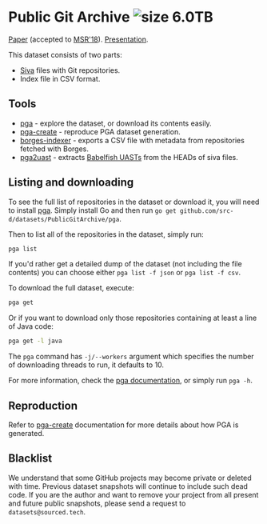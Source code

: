Public Git Archive ![size 6.0TB](https://img.shields.io/badge/size-6.0TB-green.svg)
==================

[Paper](https://arxiv.org/abs/1803.10144) (accepted to [MSR'18](https://2018.msrconf.org/track/msr-2018-Data-Showcase-Papers)). [Presentation](http://vmarkovtsev.github.io/msr-2018-gothenburg/).

This dataset consists of two parts:

* [Siva](https://github.com/src-d/go-siva) files with Git repositories.
* Index file in CSV format.

## Tools

* [pga](pga) - explore the dataset, or download its contents easily.
* [pga-create](pga-create) - reproduce PGA dataset generation.
* [borges-indexer](borges-indexer) - exports a CSV file with metadata from repositories fetched with Borges.
* [pga2uast](pga2uast) - extracts [Babelfish UASTs](https://docs.sourced.tech/babelfish/uast/uast-specification-v2) from the HEADs of siva files.

## Listing and downloading

To see the full list of repositories in the dataset or download it, you will need to install
[pga](pga).
Simply install Go and then run `go get github.com/src-d/datasets/PublicGitArchive/pga`.

Then to list all of the repositories in the dataset, simply run:

```bash
pga list
```

If you'd rather get a detailed dump of the dataset (not including the file contents)
you can choose either `pga list -f json` or `pga list -f csv`.

To download the full dataset, execute:

```bash
pga get
```

Or if you want to download only those repositories containing at least a line of Java code:

```bash
pga get -l java
```

The `pga` command has `-j/--workers` argument which specifies the number of downloading threads to run, it defaults to 10.

For more information, check the [pga documentation](pga), or simply run `pga -h`.

## Reproduction

Refer to [pga-create](pga-create) documentation for more details about how PGA is generated.

## Blacklist

We understand that some GitHub projects may become private or deleted with time. Previous dataset snapshots will continue to include such dead code. If you are the author and want to remove your project from all present and future public snapshots, please send a request to `datasets@sourced.tech`.
